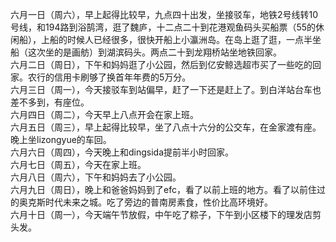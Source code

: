 六月一日（周六），早上起得比较早，九点四十出发，坐接驳车，地铁2号线转10号线，和194路到浴鹄湾，逛了魏庐，十二点二十到花港观鱼码头买船票（55的休闲船），上船的时候人已经很多，很快开船上小瀛洲岛。在岛上逛了逛，一点半坐船（这次坐的是画舫）到湖滨码头。两点二十到龙翔桥站坐地铁回家。</br>
六月二日（周日），下午和妈妈逛了小公园，然后到亿安鲸选超市买了一些吃的回家。农行的信用卡刷够了换首年年费的5万分。</br>
六月三日（周一），今天接驳车到站偏早，赶了一下还是赶上了。到白洋站台车也差不多到，有座位。</br>
六月四日（周二），今天早上八点开会在家上班。</br>
六月五日（周三），早上起得比较早，坐了八点十六分的公交车，在金家渡有座。晚上坐lizongyue的车回。</br>
六月六日（周四），今天晚上和dingsida提前半小时回家。</br>
六月七日（周五），今天在家上班。</br>
六月八日（周六），下午和妈妈去了小公园。</br>
六月九日（周日），晚上和爸爸妈妈到了efc，看了以前上班的地方。看了以前住过的奥克斯时代未来之城。吃了旁边的普南房素食，性价比高环境好。</br>
六月十日（周一），今天端午节放假，中午吃了粽子，下午到小区楼下的理发店剪头发。</br>
